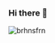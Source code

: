 ### Hi there 👋

<p align="left"> <img src="https://komarev.com/ghpvc/?username=brhnsfrn" alt="brhnsfrn" /> </p>
